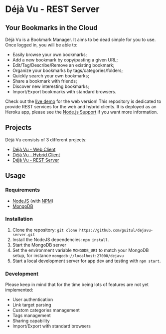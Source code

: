 # Déjà Vu - REST Server
## Your Bookmarks in the Cloud

Déjà Vu is a Bookmark Manager. It aims to be dead simple for you to use. Once logged in, you will be able to:
* Easily browse your own bookmarks;
* Add a new bookmark by copy/pasting a given URL;
* Edit/Tag/Describe/Remove an existing bookmark;
* Organize your bookmarks by tags/categories/folders;
* Quickly search your own bookmarks;
* Share a bookmark with friends;
* Discover new interesting bookmarks;
* Import/Export bookmarks with standard browsers.

Check out the [live demo](http://guitul.github.io/dejavu-web/) for the web version!
This repository is dedicated to provide REST services for the web and hybrid clients. It is deployed as an Heroku app, please see the [Node.js Support](https://devcenter.heroku.com/articles/nodejs-support) if you want more information.

## Projects
Déjà Vu consists of 3 different projects:
* [Déjà Vu - Web Client](https://github.com/guitul/dejavu-web)
* [Déjà Vu - Hybrid Client](https://github.com/guitul/dejavu-hybrid)
* [Déjà Vu - REST Server](https://github.com/guitul/dejavu-server)

## Usage
### Requirements
* [NodeJS](http://nodejs.org/) (with [NPM](https://www.npmjs.org/))
* [MongoDB](https://www.mongodb.com/)

### Installation
1. Clone the repository: `git clone https://github.com/guitul/dejavu-server.git`
2. Install the NodeJS dependencies: `npm install`.
3. Start the MongoDB server
4. Set the environment variable `MONGODB_URI` to match your MongoDB setup, for instance `mongodb://localhost:27000/dejavu`
5. Start a local development server for app dev and testing with `npm start`.

### Development
Please keep in mind that for the time being lots of features are not yet implemented:
* User authentication
* Link target parsing
* Custom categories management
* Tags management
* Sharing capability
* Import/Export with standard browsers

